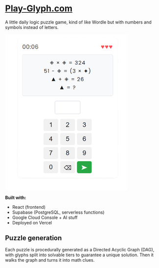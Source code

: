 # [Play-Glyph.com](https://play-glyph.com)

A little daily logic puzzle game, kind of like Wordle but with numbers and symbols instead of letters.

<img src="./public/README-image.png" alt="Screenshot" width="400"/>


**Built with:**
- React (frontend)
- Supabase (PostgreSQL, serverless functions)
- Google Cloud Console + AI stuff
- Deployed on Vercel

## Puzzle generation

Each puzzle is procedurally generated as a Directed Acyclic Graph (DAG), with glyphs split into solvable tiers to guarantee a unique solution. Then it walks the graph and turns it into math clues.